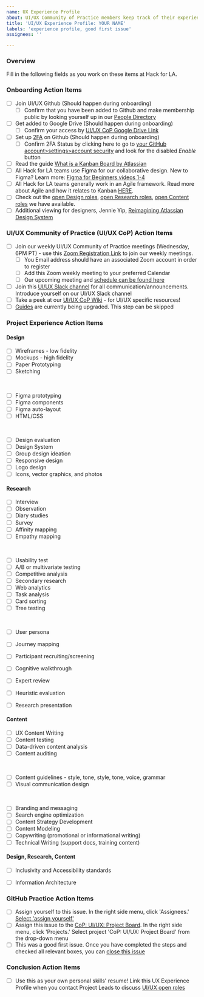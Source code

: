 ```yaml
---
name: UX Experience Profile
about: UI/UX Community of Practice members keep track of their experience at HfLA
title: 'UI/UX Experience Profile: YOUR NAME'
labels: 'experience profile, good first issue'
assignees: ''

---
```


### Overview
Fill in the following fields as you work on these items at Hack for LA.  

### Onboarding Action Items
- [ ] Join UI/UX Github (Should happen during onboarding) 
  - [ ] Confirm that you have been added to Github and make membership public by looking yourself up in our [People Directory](https://github.com/orgs/hackforla/people)
- [ ] Get added to Google Drive (Should happen during onboarding)
   - [ ] Confirm your access by [UI/UX CoP Google Drive Link](https://drive.google.com/drive/folders/1Bw4qy9rQtJ16ccYsRUIg5BlxBxlqnEIQ?usp=sharing)
- [ ] Set up [2FA](https://www.hackforla.org/guide-pages/2FA.html) on Github (Should happen during onboarding)
  - [ ] Confirm 2FA Status by clicking here to go to [your GitHub account>settings>account security](https://github.com/settings/security) and look for the disabled *Enable* button
- [ ] Read the guide [What is a Kanban Board by Atlassian](https://www.atlassian.com/agile/kanban/boards)
- [ ] All Hack for LA teams use Figma for our collaborative design. New to Figma? Learn more: [Figma for Beginners videos 1-4](https://www.youtube.com/watch?v=dXQ7IHkTiMM&ab_channel=Figma)  
- [ ] All Hack for LA teams generally work in an Agile framework. Read more about Agile and how it relates to Kanban [HERE](https://www.atlassian.com/agile).
- [ ] Check out the [open Design roles](https://github.com/orgs/hackforla/projects/67/views/4), [open Research roles](https://github.com/orgs/hackforla/projects/67/views/8), [open Content roles](https://github.com/orgs/hackforla/projects/67/views/9) we have available.
- [ ] Additional viewing for designers, Jennie Yip, [Reimagining Atlassian Design System](https://www.youtube.com/watch?v=_pfyLVXTVSQ)

### UI/UX Community of Practice (UI/UX CoP) Action Items
- [ ] Join our weekly UI/UX Community of Practice meetings (Wednesday, 6PM PT) - use this [Zoom Registration Link](https://us06web.zoom.us/meeting/register/tZ0ofu6rpjsoHdKRfGoRGKwcm44z7MqfMZX5) to join our weekly meetings.
    - [ ] You Email address should have an associated Zoom account in order to register
    - [ ] Add this Zoom weekly meeting to your preferred Calendar
    - [ ] Our upcoming meeting and [schedule can be found here](https://github.com/hackforla/UI-UX/wiki#upcoming-meetings-)
- [ ] Join this [UI/UX Slack channel](https://hackforla.slack.com/archives/C017ESHSMNG) for all communication/announcements. Introduce yourself on our UI/UX Slack channel
- [ ] Take a peek at our [UI/UX CoP Wiki](https://github.com/hackforla/UI-UX/wiki) - for UI/UX specific resources!
- [ ] [Guides](https://github.com/orgs/hackforla/projects/58/views/4) are currently being upgraded. This step can be skipped

### Project Experience Action Items

#### Design 

- [ ] Wireframes - low fidelity
- [ ] Mockups - high fidelity
- [ ] Paper Prototyping
- [ ] Sketching
<br /> 

- [ ] Figma prototyping
- [ ] Figma components
- [ ] Figma auto-layout
- [ ] HTML/CSS
 <br /> 

- [ ] Design evaluation
- [ ] Design System
- [ ] Group design ideation
- [ ] Responsive design
- [ ] Logo design
- [ ] Icons, vector graphics, and photos

#### Research
- [ ] Interview
- [ ] Observation 
- [ ] Diary studies 
- [ ] Survey
- [ ] Affinity mapping
- [ ] Empathy mapping
 <br /> 

- [ ] Usability test
- [ ] A/B or multivariate testing
- [ ] Competitive analysis
- [ ] Secondary research
- [ ] Web analytics
- [ ] Task analysis
- [ ] Card sorting
- [ ] Tree testing
 <br /> 

- [ ] User persona
- [ ] Journey mapping
- [ ] Participant recruiting/screening
- [ ] Cognitive walkthrough 
- [ ] Expert review
- [ ] Heuristic evaluation
- [ ] Research presentation


#### Content
- [ ] UX Content Writing 
- [ ] Content testing
- [ ] Data-driven content analysis
- [ ] Content auditing
<br /> 

- [ ] Content guidelines - style, tone, style, tone, voice, grammar
- [ ] Visual communication design
<br />

- [ ] Branding and messaging
- [ ] Search engine optimization
- [ ] Content Strategy Development
- [ ] Content Modeling
- [ ] Copywriting (promotional or informational writing)
- [ ] Technical Writing (support docs, training content)

#### Design, Research, Content
- [ ] Inclusivity and Accessibility standards
- [ ] Information Architecture


### GitHub Practice Action Items
- [ ] Assign yourself to this issue. In the right side menu, click 'Assignees.' [Select 'assign yourself'](https://docs.github.com/en/issues/tracking-your-work-with-issues/using-issues/assigning-issues-and-pull-requests-to-other-github-users)
- [ ] Assign this issue to the [CoP: UI/UX: Project Board](https://docs.github.com/en/issues/planning-and-tracking-with-projects/managing-items-in-your-project/adding-items-to-your-project). In the right side menu, click 'Projects.' Select project 'CoP: UI/UX: Project Board' from the drop-down menu
- [ ] This was a good first issue. Once you have completed the steps and checked all relevant boxes, you can [close this issue](https://docs.github.com/en/issues/tracking-your-work-with-issues/administering-issues/closing-an-issue)

### Conclusion Action Items
- [ ] Use this as your own personal skills' resume! Link this UX Experience Profile when you contact Project Leads to discuss [UI/UX open roles](https://github.com/orgs/hackforla/projects/67/views/1) 
